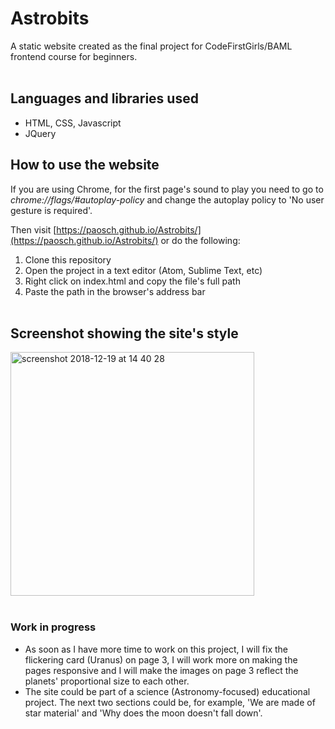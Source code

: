 # Astrobits #

A static website created as the final project for CodeFirstGirls/BAML frontend course for beginners.
<br><br>

## Languages and libraries used ##
* HTML, CSS, Javascript
* JQuery

## How to use the website ##
If you are using Chrome, for the first page's sound to play you need to go to *chrome://flags/#autoplay-policy* and change the autoplay policy to 'No user gesture is required'.

Then visit [https://paosch.github.io/Astrobits/](https://paosch.github.io/Astrobits/) or do the following:

1. Clone this repository 
2. Open the project in a text editor (Atom, Sublime Text, etc)
3. Right click on index.html and copy the file's full path
4. Paste the path in the browser's address bar
<br><br>

## Screenshot showing the site's style ##
<img width="390" alt="screenshot 2018-12-19 at 14 40 28" src="https://user-images.githubusercontent.com/33669463/50226907-5e192b00-039c-11e9-9cb6-447b79c35d5a.png">
<br><br>

### Work in progress ###

* As soon as I have more time to work on this project, I will fix the flickering card (Uranus) on page 3, I will work more on making the pages responsive and I will make the images on page 3 reflect the planets' proportional size to each other.
* The site could be part of a science (Astronomy-focused) educational project. The next two sections could be, for example, 'We are made of star material' and 'Why does the moon doesn't fall down'.

